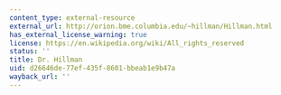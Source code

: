 ```yaml
---
content_type: external-resource
external_url: http://orion.bme.columbia.edu/~hillman/Hillman.html
has_external_license_warning: true
license: https://en.wikipedia.org/wiki/All_rights_reserved
status: ''
title: Dr. Hillman
uid: d26646de-77ef-435f-8601-bbeab1e9b47a
wayback_url: ''
---
```

